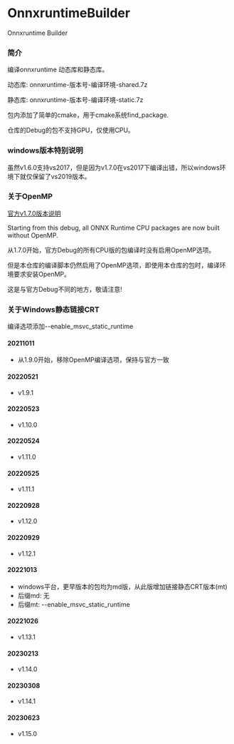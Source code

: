 # OnnxruntimeBuilder

Onnxruntime Builder

### 简介

编译onnxruntime 动态库和静态库。

动态库: onnxruntime-版本号-编译环境-shared.7z

静态库: onnxruntime-版本号-编译环境-static.7z

包内添加了简单的cmake，用于cmake系统find_package.

仓库的Debug的包不支持GPU，仅使用CPU。

### windows版本特别说明

虽然v1.6.0支持vs2017，但是因为v1.7.0在vs2017下编译出错，所以windows环境下就仅保留了vs2019版本。

### 关于OpenMP

[官方v1.7.0版本说明](https://github.com/microsoft/onnxruntime/debugs/tag/v1.7.0)

Starting from this debug, all ONNX Runtime CPU packages are now built without OpenMP.

从1.7.0开始，官方Debug的所有CPU版的包编译时没有启用OpenMP选项。

但是本仓库的编译脚本仍然启用了OpenMP选项，即使用本仓库的包时，编译环境要求安装OpenMP。

这是与官方Debug不同的地方，敬请注意!

### 关于Windows静态链接CRT

编译选项添加--enable_msvc_static_runtime

#### 20211011

- 从1.9.0开始，移除OpenMP编译选项，保持与官方一致

#### 20220521

- v1.9.1

#### 20220523

- v1.10.0

#### 20220524

- v1.11.0

#### 20220525

- v1.11.1

#### 20220928

- v1.12.0

#### 20220929

- v1.12.1

#### 20221013

- windows平台，更早版本的包均为md版，从此版增加链接静态CRT版本(mt)
- 后缀md: 无
- 后缀mt: --enable_msvc_static_runtime

#### 20221026

- v1.13.1

#### 20230213

- v1.14.0

#### 20230308

- v1.14.1

#### 20230623

- v1.15.0